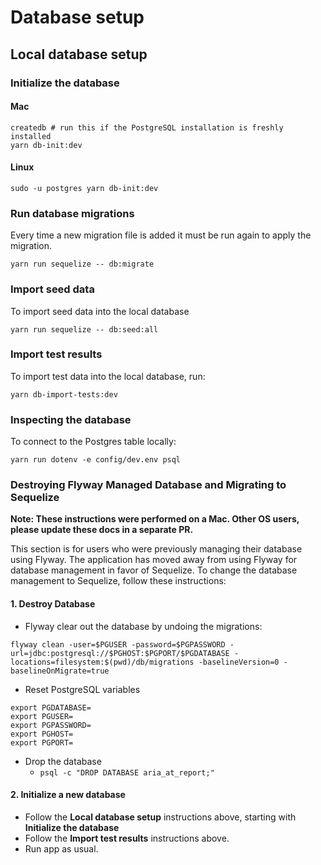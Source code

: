 # Database setup

## Local database setup

### Initialize the database

#### Mac
```
createdb # run this if the PostgreSQL installation is freshly installed
yarn db-init:dev
```

#### Linux
```
sudo -u postgres yarn db-init:dev

```

### Run database migrations
Every time a new migration file is added it must be run again to apply the migration.
```
yarn run sequelize -- db:migrate
```

### Import seed data
To import seed data into the local database
```
yarn run sequelize -- db:seed:all
```

### Import test results
To import test data into the local database, run:
```
yarn db-import-tests:dev
```

### Inspecting the database

To connect to the Postgres table locally:
```
yarn run dotenv -e config/dev.env psql
```

### Destroying Flyway Managed Database and Migrating to Sequelize
**Note: These instructions were performed on a Mac. Other OS users, please update these docs in a separate PR.**

This section is for users who were previously managing their database using Flyway. The application has moved away from using Flyway for database management in favor of Sequelize. To change the database management to Sequelize, follow these instructions:

#### 1. Destroy Database
- Flyway clear out the database by undoing the migrations:
```
flyway clean -user=$PGUSER -password=$PGPASSWORD -url=jdbc:postgresql://$PGHOST:$PGPORT/$PGDATABASE -locations=filesystem:$(pwd)/db/migrations -baselineVersion=0 -baselineOnMigrate=true
```
- Reset PostgreSQL variables
```
export PGDATABASE=
export PGUSER=
export PGPASSWORD=
export PGHOST=
export PGPORT=
```

- Drop the database
  - `psql -c "DROP DATABASE aria_at_report;"`

#### 2. Initialize a new database

- Follow the **Local database setup** instructions above, starting with **Initialize the database**
- Follow the **Import test results** instructions above.
- Run app as usual.

